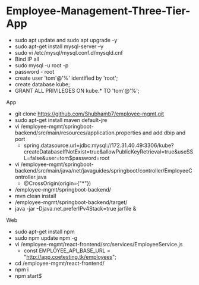 # Employee-Management-Three-Tier-App

- sudo apt update and sudo apt upgrade -y
- sudo apt-get install mysql-server –y
- sudo vi /etc/mysql/mysql.conf.d/mysqld.cnf
- Bind IP all
- sudo mysql -u root -p
- password - root
- create user 'tom'@'%' identified by 'root';
- create database kube;
- GRANT ALL PRIVILEGES ON kube.* TO 'tom'@'%';

App

- git clone https://github.com/Shubhamb7/employee-mgmt.git
- sudo apt-get install maven default-jre
- vi /employee-mgmt/springboot-backend/src/main/resources/application.properties and add dbip and port
	- spring.datasource.url=jdbc:mysql://172.31.40.49:3306/kube?createDatabaseIfNotExist=true&allowPublicKeyRetrieval=true&useSSL=false&user=tom$password=root
- vi /employee-mgmt/springboot-backend/src/main/java/net/javaguides/springboot/controller/EmployeeController.java
	- @CrossOrigin(origin={"*"})
- /employee-mgmt/springboot-backend/
- mvn clean install
- /employee-mgmt/springboot-backend/target/
- java -jar -Djava.net.preferIPv4Stack=true jarfile &


Web

- sudo apt-get install npm
- sudo npm update npm -g
- vi /employee-mgmt/react-frontend/src/services/EmployeeService.js
	- const EMPLOYEE_API_BASE_URL = "http://app.coetesting.tk/employees";
- cd /employee-mgmt/react-frontend/
- npm i
- npm start$

